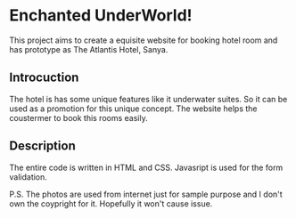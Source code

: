 # Enchanted UnderWorld!

This project aims to create a equisite website for booking hotel room and has prototype as The Atlantis Hotel, Sanya.

## Introcuction

The hotel is has some unique features like it underwater suites. So it can be used as a promotion for this unique concept. The website helps the coustermer to book this rooms easily. 

## Description

The entire code is written in HTML and CSS. 
Javasript is used for the form validation.

P.S. The photos are used from internet just for sample purpose and I don't own the coypright for it. Hopefully it won't cause issue.



